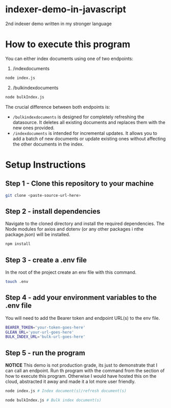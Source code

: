 # indexer-demo-in-javascript
2nd indexer demo written in my stronger language

# How to execute this program
You can either index documents using one of two endpoints:
1. /indexdocuments
```bash
node index.js
```
2. /bulkindexdocuments
```bash
node bulkIndex.js
```

The crucial difference between both endpoints is: 
- ```/bulkindexdocuments``` is designed for completely refreshing the datasource. It deletes all existing documents and replaces them with the new ones provided.
- ```/indexdocuments``` is intended for incremental updates. It allows you to add a batch of new documents or update existing ones without affecting the other documents in the index.



# Setup Instructions

## Step 1 - Clone this repository to your machine
```bash
git clone <paste-source-url-here>
```

## Step 2 - install dependencies
Navigate to the cloned directory and install the required dependencies. The Node modules for axios and dotenv (or any other packages i nthe package.json) will be installed.
```bash
npm install
```

## Step 3 - create a .env file
In the root of the project create an env file with this command.
```bash
touch .env
```

## Step 4 - add your environment variables to the .env file
You will need to add the Bearer token and endpoint URL(s) to the env file.
```sh
BEARER_TOKEN='your-token-goes-here'
GLEAN_URL='your-url-goes-here'
BULK_INDEX_URL='bulk-url-goes-here'
```

## Step 5 - run the program
**NOTICE** This demo is not production grade, its just to demonstrate that I can call an endpoint.
Run th program with the command from the section of how to execute this program. Otherwise I would have hosted this on the cloud, abstracted it away and made it a lot more user friendly. 

```bash
node index.js # Index document(s)/refresh document(s)
```
```bash
node bulkIndex.js # Bulk index document(s)
```
